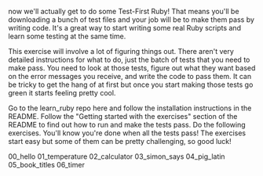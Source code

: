 now we'll actually get to do some Test-First Ruby! That means you'll be downloading a bunch of test files and your job will be to make them pass by writing code. It's a great way to start writing some real Ruby scripts and learn some testing at the same time.

This exercise will involve a lot of figuring things out. There aren't very detailed instructions for what to do, just the batch of tests that you need to make pass. You need to look at those tests, figure out what they want based on the error messages you receive, and write the code to pass them. It can be tricky to get the hang of at first but once you start making those tests go green it starts feeling pretty cool.


Go to the learn_ruby repo here and follow the installation instructions in the README.
Follow the "Getting started with the exercises" section of the README to find out how to run and make the tests pass.
Do the following exercises. You'll know you're done when all the tests pass! The exercises start easy but some of them can be pretty challenging, so good luck!

00_hello
01_temperature
02_calculator
03_simon_says
04_pig_latin
05_book_titles
06_timer
